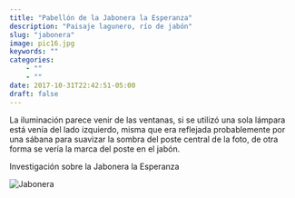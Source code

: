 ```yaml
---
title: "Pabellón de la Jabonera la Esperanza"
description: "Paisaje lagunero, río de jabón"
slug: "jabonera"
image: pic16.jpg
keywords: ""
categories: 
    - ""
    - ""
date: 2017-10-31T22:42:51-05:00
draft: false
---
```

La iluminación parece venir de las ventanas, si se utilizó una sola lámpara está venía del lado izquierdo, misma que era reflejada probablemente por una sábana para suavizar la sombra del  poste central de la foto, de otra forma se vería la marca del poste en el jabón.

Investigación sobre la Jabonera la Esperanza

![Jabonera](https://claudiaguerreros.github.io/juliososa/img/pic16.jpg)
